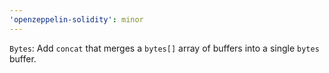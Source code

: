 ```yaml
---
'openzeppelin-solidity': minor
---
```


`Bytes`: Add `concat` that merges a `bytes[]` array of buffers into a single `bytes` buffer.
